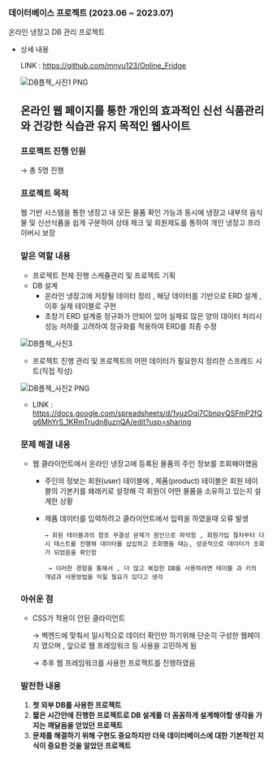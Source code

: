 ### 데이터베이스 프로젝트 (2023.06 ~ 2023.07)

온라인 냉장고 DB 관리 프로젝트

- 상세 내용
    
    LINK : https://github.com/mnyu123/Online_Fridge
    
    ![DB플젝_사진1 PNG](https://github.com/user-attachments/assets/74caaa04-d26a-4ab4-afab-292f5d77327e)

    ## 온라인 웹 페이지를 통한 개인의 효과적인 신선 식품관리와 건강한 식습관 유지 목적인 웹사이트
    
    ### 프로젝트 진행 인원
    
    → 총 5명 진행
    
    ### 프로젝트 목적
    
    웹 기반 시스템을 통한 냉장고 내 모든 물품 확인 가능과 동시에 
    냉장고 내부의 음식물 및 신선식품을 쉽게 구분하여 상태 체크 및 
    회원제도를 통하여 개인 냉장고 프라이버시 보장
    
    ### 맡은 역할 내용
    
    - 프로젝트 전체 진행 스케쥴관리 및 프로젝트 기획
    - DB 설계
        - 온라인 냉장고에 저장될 데이터 정리 , 해당 데이터를 기반으로 ERD 설계 , 이후 실제 테이블로 구현
        - 초창기 ERD 설계중 정규화가 안되어 있어 실제로 많은 양의 데이터 처리시 성능 저하를 고려하여 정규화를 적용하여 ERD를 최종 수정
    
    ![DB플젝_사진3](https://github.com/user-attachments/assets/0dcb0dfb-78b8-486e-b925-bcf3ba1f7afd)

    - 프로젝트 진행 관리 및 프로젝트의 어떤 데이터가 필요한지 정리한 스프레드 시트(직접 작성)
    
    ![DB플젝_사진2 PNG](https://github.com/user-attachments/assets/e423a8a2-a00f-46df-bf0b-b50a0c577799)

    - LINK : https://docs.google.com/spreadsheets/d/1yuzOqi7CbnpvQSFmP2fQg6MhYrS_1KRmTrudn8uznQA/edit?usp=sharing
    
    ### 문제 해결 내용
    
    - 웹 클라이언트에서 온라인 냉장고에 등록된 물품의 주인 정보를 조회해야했음
        - 주인의 정보는 회원(user) 테이블에 , 제품(product) 테이블은 회원 테이블의 기본키를 왜래키로 설정해 각 회원이 어떤 물품을 소유하고 있는지 설계한 상황
        - 제품 데이터를 입력하려고 클라이언트에서 입력을 하였을때 오류 발생
        
              → 회원 테이블과의 참조 무결성 문제가 원인으로 파악함 , 회원가입 절차부터 다시 테스트를 진행해 데이터를 삽입하고 조회했을 때는, 성공적으로 데이터가 조회가 되었음을 확인함
        
               → 이러한 경험을 통해서 , 더 많고 복잡한 DB를 사용하려면 테이블 과 키의 개념과 사용방법을 익힐 필요가 있다고 생각
        
    
    ### 아쉬운 점
    
    - CSS가 적용이 안된 클라이언트
    
         → 벡엔드에 맞춰서 일시적으로 데이터 확인만 하기위해 단순히 구성한 웹페이지 였으며 , 앞으로 웹 프레임워크 등 사용을 고민하게 됨
    
         → 추후 웹 프레임워크를 사용한 프로젝트를 진행하였음
    
    ### 발전한 내용
    
    1. **첫 외부 DB를 사용한 프로젝트**
    2. **짧은 시간안에 진행한 프로젝트로 DB 설계를 더 꼼꼼하게 설계해야할 생각을 가지는 깨달음을 얻었던 프로젝트**
    3. **문제를 해결하기 위해 구현도 중요하지만 더욱 데이터베이스에 대한 기본적인 지식이 중요한 것을 알았던 프로젝트**
